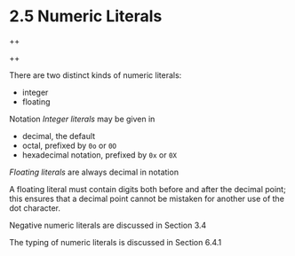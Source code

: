 # 2.5 Numeric Literals

++

++

There are two distinct kinds of numeric literals:
- integer
- floating

Notation
*Integer literals* may be given in
- decimal, the default
- octal, prefixed by `0o` or `0O`
- hexadecimal notation, prefixed by `0x` or `0X`

*Floating literals* are always decimal in notation

A floating literal must contain digits both before and after the decimal point; this ensures that a decimal point cannot be mistaken for another use of the dot character.


Negative numeric literals are discussed in Section 3.4

The typing of numeric literals is discussed in Section 6.4.1
